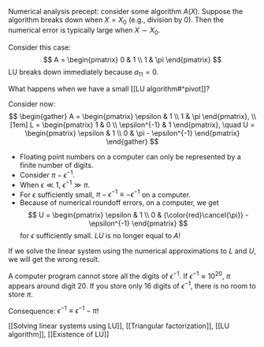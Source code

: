Numerical analysis precept: consider some algorithm $A(X)$. Suppose the algorithm breaks down when $X=X_0$ (e.g., division by 0). Then the numerical error is typically large when $X \sim X_0$.

Consider this case:
$$
A =
\begin{pmatrix}
0 & 1 \\
1 & \pi
\end{pmatrix}
$$
LU breaks down immediately because $a_{11} = 0$.

What happens when we have a small [[LU algorithm#^pivot]]?

Consider now:
$$
\begin{gather}
A =
\begin{pmatrix}
	\epsilon & 1 \\
	1 & \pi
\end{pmatrix}, \\[1em]
L = \begin{pmatrix}
	1 & 0 \\ \epsilon^{-1} & 1
\end{pmatrix}, \quad
U = \begin{pmatrix}
	\epsilon & 1 \\ 0 & \pi - \epsilon^{-1}
\end{pmatrix}
\end{gather}
$$

- Floating point numbers on a computer can only be represented by a finite number of digits.
- Consider $\pi - \epsilon^{-1}$.
- When $\epsilon \ll 1$, $\epsilon^{-1} \gg \pi$.
- For $\epsilon$ sufficiently small, $\pi - \epsilon^{-1} \equiv -\epsilon^{-1}$ on a computer.
- Because of numerical roundoff errors, on a computer, we get
$$
U = \begin{pmatrix}
\epsilon & 1 \\ 0 & {\color{red}\cancel{\pi}} - \epsilon^{-1}
\end{pmatrix}
$$
for $\epsilon$ sufficiently small. $LU$ is no longer equal to $A$!

If we solve the linear system using the numerical approximations to $L$ and $U$, we will get the wrong result.

A computer program cannot store all the digits of $\epsilon^{-1}$. If $\epsilon^{-1} \approx 10^{20}$, $\pi$ appears around digit 20. If you store only 16 digits of $\epsilon^{-1}$, there is no room to store $\pi$.

Consequence: $\epsilon^{-1} \equiv \epsilon^{-1} - \pi$!

[[Solving linear systems using LU]], [[Triangular factorization]], [[LU algorithm]], [[Existence of LU]]